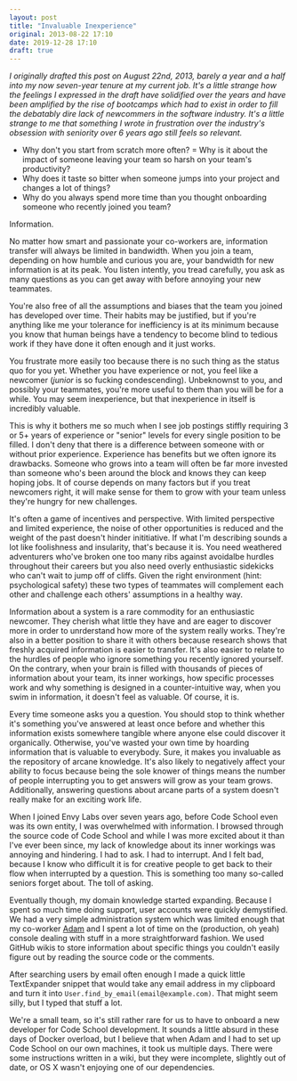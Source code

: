 ```yaml
---
layout: post
title: "Invaluable Inexperience"
original: 2013-08-22 17:10
date: 2019-12-28 17:10
draft: true
---
```


*I originally drafted this post on August 22nd, 2013, barely a year and
a half into my now seven-year tenure at my current job. It's a little
strange how the feelings I expressed in the draft have solidified over
the years and have been amplified by the rise of bootcamps which had to
exist in order to fill the debatably dire lack of newcommers in the
software industry. It's a little strange to me that something I wrote
in frustration over the industry's obsession with seniority over 6 years
ago still feels so relevant.*

- Why don't you start from scratch more often?
= Why is it about the impact of someone leaving your team so harsh on
  your team's productivity?
- Why does it taste so bitter when someone jumps into your project and
  changes a lot of things?
- Why do you always spend more time than you thought onboarding someone
  who recently joined you team?

Information.

No matter how smart and passionate your co-workers are, information
transfer will always be limited in bandwidth. When you join a team,
depending on how humble and curious you are, your bandwidth for new
information is at its peak. You listen intently, you tread carefully,
you ask as many questions as you can get away with before annoying your
new teammates.

You're also free of all the assumptions and biases that the team you
joined has developed over time. Their habits may be justified, but if
you're anything like me your tolerance for inefficiency is at its
minimum because you know that human beings have a tendency to become
blind to tedious work if they have done it often enough and it just
works.

You frustrate more easily too because there is no such thing as the
status quo for you yet. Whether you have experience or not, you feel
like a newcomer (*junior* is so fucking condescending). Unbeknownst to
you, and possibly your teammates, you're more useful to them than you
will be for a while. You may seem inexperience, but that inexperience in
itself is incredibly valuable.

This is why it bothers me so much when I see job postings stiffly
requiring 3 or 5+ years of experience or "senior" levels for every
single position to be filled. I don't deny that there is a difference
between someone with or without prior experience. Experience has benefits
but we often ignore its drawbacks. Someone who grows into a team
will often be far more invested than someone who's been around the block
and knows they can keep hoping jobs. It of course depends on many factors
but if you treat newcomers right, it will make sense for them to grow
with your team unless they're hungry for new challenges.

It's often a game of incentives and perspective. With limited
perspective and limited experience, the noise of other opportunities is
reduced and the weight of the past doesn't hinder inititiative. If what
I'm describing sounds a lot like foolishness and insularity, that's
because it is. You need weathered adventurers who've broken one too many
ribs against avoidalbe hurdles throughout their careers but you also
need overly enthusiastic sidekicks who can't wait to jump off of cliffs.
Given the right environment (hint: psychological safety) these two types
of teammates will complement each other and challenge each others'
assumptions in a healthy way.

Information about a system is a rare commodity for an enthusiastic
newcomer. They cherish what little they have and are eager to discover
more in order to unrderstand how more of the system really works.
They're also in a better position to share it with others because
research shows that freshly acquired information is easier to transfer.
It's also easier to relate to the hurdles of people who ignore something
you recently ignored yourself. On the contrary, when your brain is
filled with thousands of pieces of information about your team, its
inner workings, how specific processes work and why something is
designed in a counter-intuitive way, when you swim in information, it
doesn't feel as valuable. Of course, it is.

Every time someone asks you a question. You should stop to think whether
it's something you've answered at least once before and whether this
information exists somewhere tangible where anyone else could discover
it organically. Otherwise, you've wasted your own time by hoarding
information that is valuable to everybody. Sure, it makes you invaluable
as the repository of arcane knowledge. It's also likely to negatively
affect your ability to focus because being the sole knower of things
means the number of people interrupting you to get answers will grow
as your team grows. Additionally, answering questions about arcane parts
of a system doesn't really make for an exciting work life.

When I joined Envy Labs over seven years ago, before Code School even
was its own entity, I was overwhelmed with information. I browsed
through the source code of Code School and while I was more excited
about it than I've ever been since, my lack of knowledge about its inner
workings was annoying and hindering. I had to ask. I had to interrupt.
And I felt bad, because I know who difficult it is for creative people
to get back to their flow when interrupted by a question. This is something
too many so-called seniors forget about. The toll of asking.

Eventually though, my domain knowledge started expanding. Because I
spent so much time doing support, user accounts were quickly
demystified. We had a very simple administration system which was
limited enough that my co-worker [Adam](http://twitter.com/adamrensel)
and I spent a lot of time on the (production, oh yeah) console dealing
with stuff in a more straightforward fashion. We used GitHub wikis to
store information about specific things you couldn't easily figure out
by reading the source code or the comments.

After searching users by email often enough I made a quick little
TextExpander snippet that would take any email address in my clipboard
and turn it into `User.find_by_email(email@example.com)`. That might
seem silly, but I typed that stuff a lot.

We're a small team, so it's still rather rare for us to have to onboard
a new developer for Code School development. It sounds a little absurd
in these days of Docker overload, but I believe that when Adam and I had
to set up Code School on our own machines, it took us multiple days.
There were some instructions written in a wiki, but they were
incomplete, slightly out of date, or OS X wasn't enjoying one of our
dependencies.
